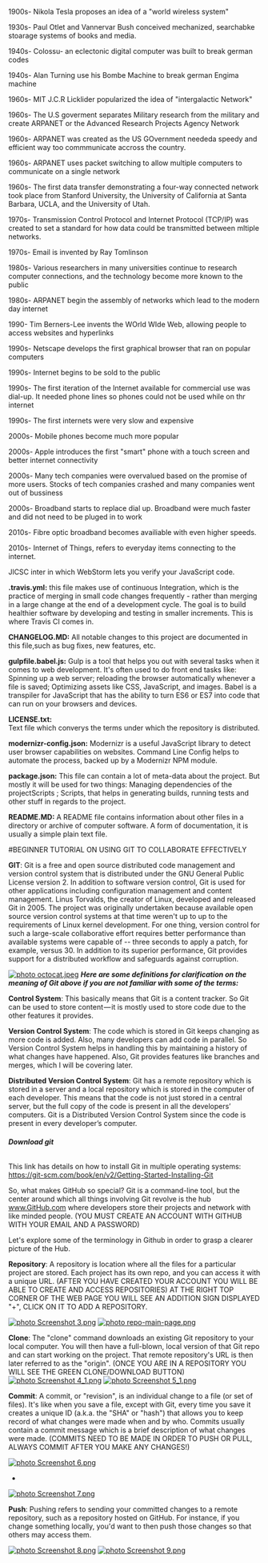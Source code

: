 1900s- Nikola Tesla proposes an idea of a "world wireless system"

1930s- Paul Otlet and Vannervar Bush conceived mechanized, searchabke stoarage systems of books and media.

1940s- Colossu- an eclectonic digital computer was built to break german codes

1940s- Alan Turning use his Bombe Machine to break german Engima  machine

1960s- MIT J.C.R Licklider popularized the idea of "intergalactic Network"

1960s- The U.S goverment separates Military research from the military and create ARPANET or the Advanced Research Projects Agency Network

1960s- ARPANET was created as the US GOvernment neededa speedy and efficient way too commmunicate accross the country.

1960s- ARPANET uses packet switching to allow multiple computers to communicate on a single network

1960s- The first data transfer demonstrating a four-way connected network took place from Stanford University, the University of California at Santa Barbara, UCLA, and the University of Utah.

1970s- Transmission Control Protocol and Internet Protocol (TCP/IP) was created to set a standard for how data could be transmitted between mltiple networks.

1970s- Email is invented by Ray Tomlinson 

1980s- Various researchers in many universities continue to research computer connections, and the technology become more known to the public

1980s- ARPANET begin the assembly of networks which lead to the modern day internet

1990- Tim Berners-Lee invents the WOrld WIde Web, allowing people to access websites and hyperlinks

1990s- Netscape develops the first graphical browser that ran on popular computers

1990s- Internet begins to be sold to the public

1990s- The first iteration of the Internet available for commercial use was dial-up. It needed phone lines so phones could not be used while on thr internet

1990s- The first internets were very slow and expensive

2000s- Mobile phones become much more popular

2000s- Apple introduces the first "smart" phone with a touch screen and better internet connectivity

2000s- Many tech companies were overvalued based on the promise of more users. Stocks of tech companies crashed and many companies went out of bussiness

2000s- Broadband starts to replace dial up. Broadband were much faster and did not need to be pluged in to work

2010s- Fibre optic broadband becomes availiable with even higher speeds.

2010s- Internet of Things, refers to everyday items connecting to the internet.






JlCSC inter in which WebStorm lets you verify your JavaScript code.

**.travis.yml:**
this file makes use of continuous Integration, which is the practice of merging in small code changes frequently -
rather than merging in a large change at the end of a development cycle. The goal is to build healthier software by
developing and testing in smaller increments. This is where Travis CI comes in.

**CHANGELOG.MD:**
All notable changes to this project are documented in this file,such as bug fixes, new features, etc.

**gulpfile.babel.js:**
Gulp is a tool that helps you out with several tasks when it comes to web development. It's often used to do front end 
tasks like: Spinning up a web server; reloading the browser automatically whenever a file is saved; Optimizing assets 
like CSS, JavaScript, and images. Babel is a transpiler for JavaScript that has the ability to turn ES6 or ES7 into 
code that can run on your browsers and devices.

**LICENSE.txt:**                      
Text file which converys the terms under which the repository is distributed.

**modernizr-config.json:**
Modernizr is a useful JavaScript library to detect user browser capabilities on websites. Command Line Config helps to
automate the process, backed up by a Modernizr NPM module. 

**package.json:**
This file can contain a lot of meta-data about the project. But mostly it will be used for two things:
Managing dependencies of the projectScripts ; Scripts, that helps in generating builds, running tests and other stuff
in regards to the project.

**README.MD:** A README file contains information about other files in a directory or archive of computer software. 
A form of documentation, it is usually a simple plain text file.


#BEGINNER TUTORIAL ON USING GIT TO COLLABORATE EFFECTIVELY



**GIT**: Git is a free and open source distributed code management and version control system that is distributed under
the GNU General Public License version 2. In addition to software version control, Git is used for other applications 
including configuration management and content management.
Linus Torvalds, the creator of Linux, developed and released Git in 2005. The project was originally undertaken because
available open source version control systems at that time weren't up to up to the requirements of Linux kernel 
development. For one thing, version control for such a large-scale collaborative effort requires better performance than
available systems were capable of -- three seconds to apply a patch, for example, versus 30. In addition to its 
superior performance, Git provides support for a distributed workflow and safeguards against corruption. 
 
 <a href="https://s134.photobucket.com/user/carla12cool/media/octocat.jpeg.html" target="_blank"><img src="https://i134.photobucket.com/albums/q99/carla12cool/octocat.jpeg" border="0" alt=" photo octocat.jpeg"/></a>
_**Here are some definitions for clarification on the meaning of Git above if you are not familiar with some of the terms:**_

**Control System**: This basically means that Git is a content tracker. So Git can be used to store content — it is mostly used 
to store code due to the other features it provides.

**Version Control System**: The code which is stored in Git keeps changing as more code is added. Also, many developers can
add code in parallel. So Version Control System helps in handling this by maintaining a history of what changes have 
happened. Also, Git provides features like branches and merges, which I will be covering later.

**Distributed Version Control System**: Git has a remote repository which is stored in a server and a local repository which
is stored in the computer of each developer. This means that the code is not just stored in a central server, but the full 
copy of the code is present in all the developers’ computers. Git is a Distributed Version Control System since the code is 
present in every developer’s computer. 

###### **Download git**

This link has details on how to install Git in multiple operating systems:
https://git-scm.com/book/en/v2/Getting-Started-Installing-Git


So, what makes GitHub so special? Git is a command-line tool, but the center around which all things involving Git
revolve is the hub www.GitHub.com where developers store their projects and network with like minded people.
(YOU MUST CREATE AN ACCOUNT WITH GITHUB WITH YOUR EMAIL AND A PASSWORD)

Let's explore some of the terminology in Github in order to grasp a clearer picture of the Hub.

**Repository**: A repository is  location where all the files for a particular project are stored. Each project has its 
own repo, and you can access it with a unique URL.
(AFTER YOU HAVE CREATED YOUR ACCOUNT YOU WILL BE ABLE TO CREATE AND ACCESS REPOSITORIES)
AT THE RIGHT TOP CORNER OF THE WEB PAGE YOU WILL SEE AN ADDITION SIGN DISPLAYED "+", CLICK ON IT TO ADD A REPOSITORY. 

<a href="https://s134.photobucket.com/user/carla12cool/media/Screenshot%203.png.html" target="_blank"><img src="https://i134.photobucket.com/albums/q99/carla12cool/Screenshot%203.png" border="0" alt=" photo Screenshot 3.png"/></a> 
<a href="https://s134.photobucket.com/user/carla12cool/media/repo-main-page.png.html" target="_blank"><img src="https://i134.photobucket.com/albums/q99/carla12cool/repo-main-page.png" border="0" alt=" photo repo-main-page.png"/></a>

**Clone**: The "clone" command downloads an existing Git repository to your local computer.
You will then have a full-blown, local version of that Git repo and can start working on the project. That remote 
repository's URL is then later referred to as the "origin".
(ONCE YOU ARE IN A REPOSITORY YOU WILL SEE THE GREEN CLONE/DOWNLOAD BUTTON)
<a href="https://s134.photobucket.com/user/carla12cool/media/Screenshot%204_1.png.html" target="_blank"><img src="https://i134.photobucket.com/albums/q99/carla12cool/Screenshot%204_1.png" border="0" alt=" photo Screenshot 4_1.png"/></a>
<a href="https://s134.photobucket.com/user/carla12cool/media/Screenshot%205_1.png.html" target="_blank"><img src="https://i134.photobucket.com/albums/q99/carla12cool/Screenshot%205_1.png" border="0" alt=" photo Screenshot 5_1.png"/></a>

**Commit**: A commit, or "revision", is an individual change to a file (or set of files). It's like when you save a file,
except with Git, every time you save it creates a unique ID (a.k.a. the "SHA" or "hash") that allows you to keep record
of what changes were made when and by who. Commits usually contain a commit message which is a brief description of what changes were made.
(COMMITS NEED TO BE MADE IN ORDER TO PUSH OR PULL, ALWAYS COMMIT AFTER YOU MAKE ANY CHANGES!)

<a href="https://s134.photobucket.com/user/carla12cool/media/Screenshot%206.png.html" target="_blank"><img src="https://i134.photobucket.com/albums/q99/carla12cool/Screenshot%206.png" border="0" alt=" photo Screenshot 6.png"/></a>

-

<a href="http://s134.photobucket.com/user/carla12cool/media/Screenshot%207.png.html" target="_blank"><img src="http://i134.photobucket.com/albums/q99/carla12cool/Screenshot%207.png" border="0" alt=" photo Screenshot 7.png"/></a>


**Push**: Pushing refers to sending your committed changes to a remote repository, such as a repository hosted on GitHub.
For instance, if you change something locally, you'd want to then push those changes so that others may access them.

<a href="https://s134.photobucket.com/user/carla12cool/media/Screenshot%208.png.html" target="_blank"><img src="https://i134.photobucket.com/albums/q99/carla12cool/Screenshot%208.png" border="0" alt=" photo Screenshot 8.png"/></a>
<a href="http://s134.photobucket.com/user/carla12cool/media/Screenshot%209.png.html" target="_blank"><img src="http://i134.photobucket.com/albums/q99/carla12cool/Screenshot%209.png" border="0" alt=" photo Screenshot 9.png"/></a>
